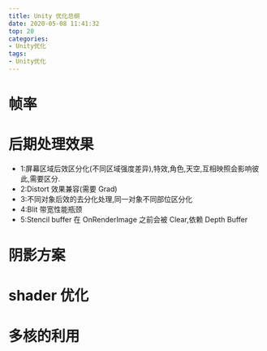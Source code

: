 ```yaml
---
title: Unity 优化总纲
date: 2020-05-08 11:41:32
top: 20
categories:
- Unity优化
tags:
- Unity优化
---
```


# 帧率

# 后期处理效果

* 1:屏幕区域后效区分化(不同区域强度差异),特效,角色,天空,互相映照会影响彼此,需要区分.
* 2:Distort 效果兼容(需要 Grad)
* 3:不同对象后效的去分化处理,同一对象不同部位区分化
* 4:Blit 带宽性能瓶颈
* 5:Stencil buffer 在 OnRenderImage 之前会被 Clear,依赖 Depth Buffer




# 阴影方案

# shader 优化

# 多核的利用